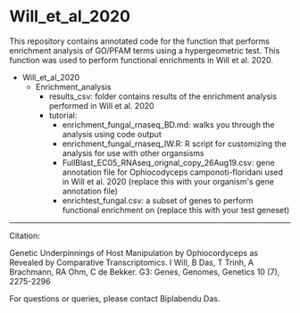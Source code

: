 # Will_et_al_2020
This repository contains annotated code for the function that performs enrichment analysis of GO/PFAM terms using a hypergeometric test. This function was used to perform functional enrichments in Will et al. 2020. 

- Will_et_al_2020
  - Enrichment_analysis
    - results_csv: folder contains results of the enrichment analysis performed in Will et al. 2020
    - tutorial: 
      - enrichment_fungal_rnaseq_BD.md: walks you through the analysis using code output
      - enrichment_fungal_rnaseq_IW.R: R script for customizing the analysis for use with other organsisms
      - FullBlast_EC05_RNAseq_orignal_copy_26Aug19.csv: gene annotation file for Ophiocodyceps camponoti-floridani used in Will et al. 2020 (replace this with your organism's gene annotation file)
      - enrichtest_fungal.csv: a subset of genes to perform functional enrichment on (replace this with your test geneset)
---------
Citation:

Genetic Underpinnings of Host Manipulation by Ophiocordyceps as Revealed by Comparative Transcriptomics.
I Will, B Das, T Trinh, A Brachmann, RA Ohm, C de Bekker. 
G3: Genes, Genomes, Genetics 10 (7), 2275-2296

For questions or queries, please contact Biplabendu Das.
